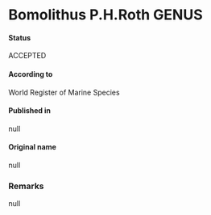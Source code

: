 Bomolithus P.H.Roth GENUS
=======

#### Status
ACCEPTED

#### According to
World Register of Marine Species

#### Published in
null

#### Original name
null

### Remarks
null